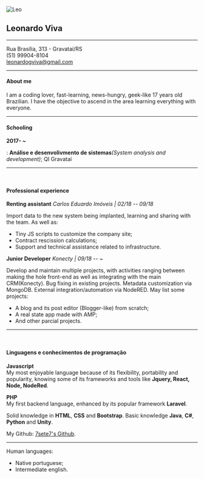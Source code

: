 ![Leo](https://image.ibb.co/efAnET/EU.jpg)  
## Leonardo Viva
------------------- ----------------------------

Rua Brasília, 313 - Gravataí/RS\
(51) 99904-8104\
leonardogviva@gmail.com

------------------- ----------------------------
#### About me
I am a coding lover, fast-learning, news-hungry, geek-like 17 years old Brazilian.
I have the objective to ascend in the area learning everything with everyone.

-----------------------------------------------
#### Schooling

**2017- \~**

: **Análise e desenvolivmento de sistemas**_(System analysis and development)_; QI Gravataí

-------------------------------------------
&nbsp;
#### Professional experience

**Renting assistant**
*Carlos Eduardo Imóveis | 02/18 -- 09/18*

Import data to the new system being implanted, learning and sharing with the team.
As well as: 
 - Tiny JS scripts to customize the company site;
 - Contract rescission calculations;
 - Support and technical assistance related to infrastructure.
 
**Junior Developer**
*Konecty | 09/18 -- \~*

Develop and maintain multiple projects, with activities ranging between making the hole front-end as well as integrating with the main CRM(Konecty). Bug fixing in existing projects. Metadata customization via MongoDB. External integration/automation via NodeRED. May list some projects:
 - A blog and its post editor (Blogger-like) from scratch;
 - A real state app made with AMP;
 - And other parcial projects.

--------------------
&nbsp;
&nbsp;

#### Linguagens e conhecimentos de programação

 **Javascript** \
     My most enjoyable language because of its flexibility, portability and popularity, knowing some of its frameworks and tools like **Jquery, React, Node, NodeRed**.

**PHP** \
  My first backend language, enhanced by its popular framework **Laravel**.

Solid knowledge in **HTML**, **CSS** and **Bootstrap**.
Basic knowledge **Java**, **C#**, **Python** and **Unity**.

My Github: [7sete7's Github](github.com/7sete7).

----------------------------------------
Human languages: 
 - Native portuguese;
 - Intermediate english.
 
